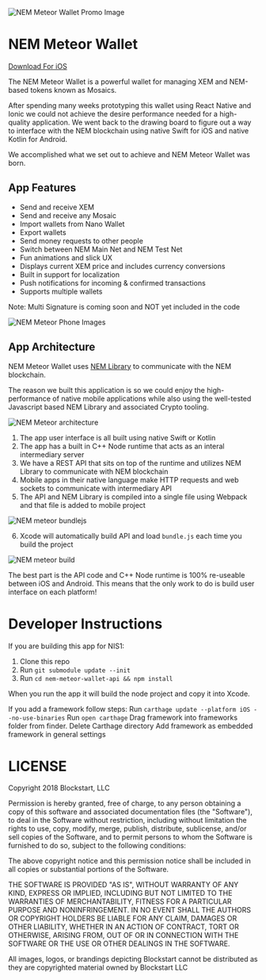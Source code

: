 ![NEM Meteor Wallet Promo Image](https://s3.amazonaws.com/devslopes-qa-forum/readme-nem-meteor-promo.png)
# NEM Meteor Wallet

[Download For iOS](https://itunes.apple.com/us/app/nem-meteor-wallet/id1418697062?mt=8&ign-mpt=uo%3D4)

The NEM Meteor Wallet is a powerful wallet for managing XEM and NEM-based tokens known as Mosaics.

After spending many weeks prototyping this wallet using React Native and Ionic we could not achieve the desire performance needed for a high-quality application. We went back to the drawing board to figure out a way to interface with the NEM blockchain using native Swift for iOS and native Kotlin for Android.  

We accomplished what we set out to achieve and NEM Meteor Wallet was born.

## App Features

*  Send and receive XEM
*  Send and receive any Mosaic
*  Import wallets from Nano Wallet
*  Export wallets
*  Send money requests to other people
*  Switch between NEM Main Net and NEM Test Net
*  Fun animations and slick UX
*  Displays current XEM price and includes currency conversions
*  Built in support for localization
*  Push notifications for incoming & confirmed transactions
*  Supports multiple wallets

Note: Multi Signature is coming soon and NOT yet included in the code

![NEM Meteor Phone Images](https://s3.amazonaws.com/devslopes-qa-forum/meteor-readme-phones-3.png)

## App Architecture

NEM Meteor Wallet uses [NEM Library](https://github.com/aleixmorgadas/nem-library-ts) to communicate with the NEM blockchain.

The reason we built this application is so we could enjoy the high-performance of native mobile applications while also using the well-tested Javascript based NEM Library and associated Crypto tooling.


![NEM Meteor architecture](https://s3.amazonaws.com/devslopes-qa-forum/meteor-readme-architecture.png)

1. The app user interface is all built using native Swift or Kotlin
2. The app has a built in C++ Node runtime that acts as an interal intermediary server
3. We have a REST API that sits on top of the runtime and utilizes NEM Library to communicate with NEM blockchain
4. Mobile apps in their native language make HTTP requests and web sockets to communicate with intermediary API
5. The API and NEM Library is compiled into a single file using Webpack and that file is added to mobile project

![NEM meteor bundlejs](https://s3.amazonaws.com/devslopes-qa-forum/meteor-readme-bundle-js.png)

6. Xcode will automatically build API and load `bundle.js` each time you build the project

![NEM meteor build](https://s3.amazonaws.com/devslopes-qa-forum/meteor-readme-build.png)

The best part is the API code and C++ Node runtime is 100% re-useable between iOS and Android. This means that the only work to do is build user interface on each platform!

# Developer Instructions

If you are building this app for NIS1:

1.  Clone this repo
2.  Run `git submodule update --init`
5.  Run `cd nem-meteor-wallet-api && npm install`


When you run the app it will build the node project and copy it into Xcode.


If you add a framework follow steps:
Run `carthage update --platform iOS --no-use-binaries`
Run `open carthage`
Drag framework into frameworks folder from finder.
Delete Carthage directory
Add framework as embedded framework in general settings

# LICENSE

Copyright 2018 Blockstart, LLC

Permission is hereby granted, free of charge, to any person obtaining a copy of this software and associated documentation files (the "Software"), to deal in the Software without restriction, including without limitation the rights to use, copy, modify, merge, publish, distribute, sublicense, and/or sell copies of the Software, and to permit persons to whom the Software is furnished to do so, subject to the following conditions:

The above copyright notice and this permission notice shall be included in all copies or substantial portions of the Software.

THE SOFTWARE IS PROVIDED "AS IS", WITHOUT WARRANTY OF ANY KIND, EXPRESS OR IMPLIED, INCLUDING BUT NOT LIMITED TO THE WARRANTIES OF MERCHANTABILITY, FITNESS FOR A PARTICULAR PURPOSE AND NONINFRINGEMENT. IN NO EVENT SHALL THE AUTHORS OR COPYRIGHT HOLDERS BE LIABLE FOR ANY CLAIM, DAMAGES OR OTHER LIABILITY, WHETHER IN AN ACTION OF CONTRACT, TORT OR OTHERWISE, ARISING FROM, OUT OF OR IN CONNECTION WITH THE SOFTWARE OR THE USE OR OTHER DEALINGS IN THE SOFTWARE.

All images, logos, or brandings depicting Blockstart cannot be distributed as they are copyrighted material owned by Blockstart LLC
